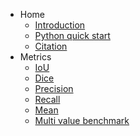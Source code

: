 * Home
    * [Introduction](/?id=introduction)
    * [Python quick start](/?id=python-quick-start)
    * [Citation](/?id=citation)
* Metrics
    * [IoU](metrics/iou.md)
    * [Dice](metrics/dice.md)
    * [Precision](metrics/precision.md)
    * [Recall](metrics/recall.md)
    * [Mean](metrics/mean.md)
    * [Multi value benchmark](metrics/multiValue.md)